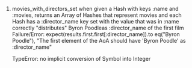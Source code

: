 1) movies_with_directors_set when given a Hash with keys :name and :movies, returns an Array of Hashes that represent movies and each Hash has a :director_name key set with the value that was in :name correctly "distributes" Byron Poodleas :director_name of the first film
     Failure/Error:
       expect(results.first.first[:director_name]).to eq("Byron Poodle"),
         "The first element of the AoA should have 'Byron Poodle' as :director_name"

     TypeError:
       no implicit conversion of Symbol into Integer
